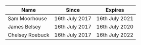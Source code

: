  Name | Since | Expires
------|-------|-----
 Sam Moorhouse | 16th July 2017 | 16th July 2021
 James Belsey  | 16th July 2017 | 16th July 2020
 Chelsey Roebuck | 16th July 2017 | 16th July 2022

